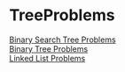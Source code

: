 # TreeProblems

[Binary Search Tree Problems](BST.pdf) <br />
[Binary Tree Problems](BT.pdf) <br />
[Linked List Problems](LinkedList.pdf) <br />

